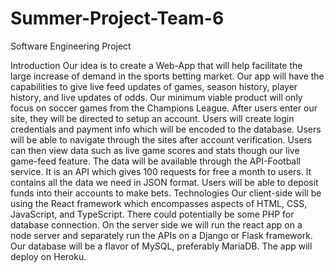 # Summer-Project-Team-6
Software Engineering Project

Introduction
      	Our idea is to create a Web-App that will help facilitate the large increase of demand in the sports betting market. Our app will have the capabilities to give live feed updates of games, season history, player history, and live updates of odds. Our minimum viable product will only focus on soccer games from the Champions League.
After users enter our site, they will be directed to setup an account. Users will create login credentials and payment info which will be encoded to the database. Users will be able to navigate through the sites after account verification. Users can then view data such as live game scores and stats though our live game-feed feature. The data will be available through the API-Football service. It is an API which gives 100 requests for free a month to users. It contains all the data we need in JSON format. Users will be able to deposit funds into their accounts to make bets.
Technologies
   	Our client-side will be using the React framework which encompasses aspects of HTML, CSS, JavaScript, and TypeScript. There could potentially be some PHP for database connection. On the server side we will run the react app on a node server and separately run the APIs on a Django or Flask framework. Our database will be a flavor of MySQL, preferably MariaDB. The app will deploy on Heroku.
